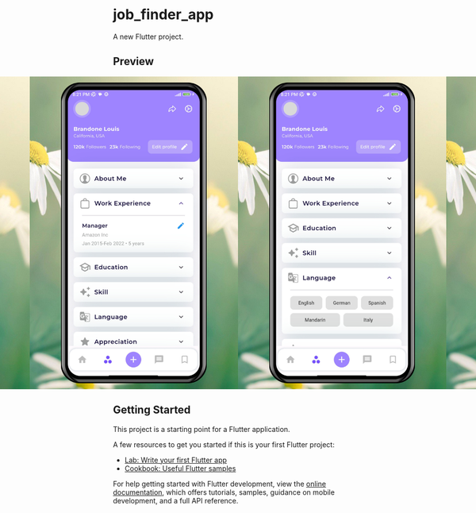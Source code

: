 # job_finder_app

A new Flutter project.

## Preview
<div style="display:flex; justify-content:center;">
    <img src="preview/preview1.png" alt="Preview 1" width="420" height="630">
    <img src="preview/preview2.png" alt="Preview 2" width="420" height="630">
    <img src="preview/preview3.png" alt="Preview 3" width="420" height="630">
    <img src="preview/preview4.png" alt="Preview 4" width="420" height="630">
</div>


## Getting Started

This project is a starting point for a Flutter application.

A few resources to get you started if this is your first Flutter project:

- [Lab: Write your first Flutter app](https://docs.flutter.dev/get-started/codelab)
- [Cookbook: Useful Flutter samples](https://docs.flutter.dev/cookbook)

For help getting started with Flutter development, view the
[online documentation](https://docs.flutter.dev/), which offers tutorials,
samples, guidance on mobile development, and a full API reference.
